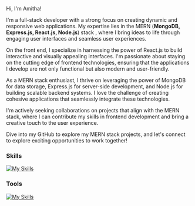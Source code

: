 Hi, I'm Amitha!

I'm a full-stack developer with a strong focus on creating dynamic and responsive web applications. My expertise lies in the MERN (<strong>MongoDB, Express.js, React.js, Node.js</strong>) stack , where I bring ideas to life through engaging user interfaces and seamless user experiences.

On the front end, I specialize in harnessing the power of React.js to build interactive and visually appealing interfaces. I'm passionate about staying on the cutting edge of frontend technologies, ensuring that the applications I develop are not only functional but also modern and user-friendly.

As a MERN stack enthusiast, I thrive on leveraging the power of MongoDB for data storage, Express.js for server-side development, and Node.js for building scalable backend systems. I love the challenge of creating cohesive applications that seamlessly integrate these technologies.

I'm actively seeking collaborations on projects that align with the MERN stack, where I can contribute my skills in frontend development and bring a creative touch to the user experience.

Dive into my GitHub to explore my MERN stack projects, and let's connect to explore exciting opportunities to work together!

<h3>Skills</h3>


[![My Skills](https://skillicons.dev/icons?i=html,javascript,react,redux,express,nodejs,mongodb,python,django,tailwind,aws&theme=light)](https://skillicons.dev)

<h3>Tools</h3>


[![My Skills](https://skillicons.dev/icons?i=vscode,github,postman,notion&theme=light)](https://skillicons.dev)

<!---
amithah/amithah is a ✨ special ✨ repository because its `README.md` (this file) appears on your GitHub profile.
You can click the Preview link to take a look at your changes.
--->
